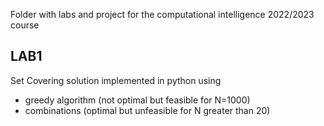 Folder with labs and project for the computational intelligence 2022/2023 course
## LAB1
Set Covering solution implemented in python using 
- greedy algorithm (not optimal but feasible for N=1000)
- combinations (optimal but unfeasible for N greater than 20)
